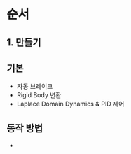 # 순서
## 1. 만들기
## 기본
  * 자동 브레이크
  * Rigid Body 변환
  * Laplace Domain Dynamics & PID 제어
## 동작 방법
  * 
